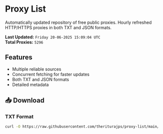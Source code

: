 # Proxy List

Automatically updated repository of free public proxies. Hourly refreshed HTTP/HTTPS proxies in both TXT and JSON formats.

**Last Updated:** `Friday 20-06-2025 15:09:04 UTC`  
**Total Proxies:** `5296`

## Features
- Multiple reliable sources
- Concurrent fetching for faster updates
- Both TXT and JSON formats
- Detailed metadata

## 📥 Download

### TXT Format
```bash
curl -O https://raw.githubusercontent.com/theriturajps/proxy-list/main/proxies.txt